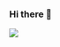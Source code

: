 ### Hi there 👋

<a href="https://github.com/ali-pakdel/top-langs">
  <img align="center" src="https://github-readme-stats-phi-coral-73.vercel.app/api/top-langs/?username=ali-pakdel&layout=compact&theme=radical" />
</a>

<!--
**ali-pakdel/ali-pakdel** is a ✨ _special_ ✨ repository because its `README.md` (this file) appears on your GitHub profile.

Here are some ideas to get you started:

- 🔭 I’m currently working on ...
- 🌱 I’m currently learning ...
- 👯 I’m looking to collaborate on ...
- 🤔 I’m looking for help with ...
- 💬 Ask me about ...
- 📫 How to reach me: ...
- 😄 Pronouns: ...
- ⚡ Fun fact: ...
-->
